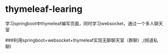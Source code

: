 # thymeleaf-learing
学习springboot中thymeleaf编写页面，同时学习websocket，通过一个多人聊天室

###利用springboot+websocket+thymeleaf实现无聊聊天室（群聊）,(频道私聊)
